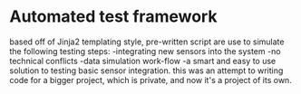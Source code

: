 # Automated test framework
based off of Jinja2 templating style, pre-written script are use to simulate the following testing steps:
  -integrating new sensors into the system
  -no technical conflicts
  -data simulation work-flow
  -a smart and easy to use solution to testing basic sensor integration.
this was an attempt to writing code for a bigger project, which is private, and now it's a project of its own.
